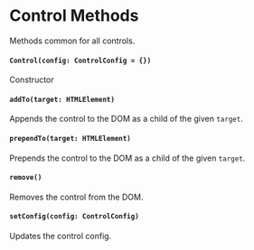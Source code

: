 # Control Methods

Methods common for all controls.

#### `Control(config: ControlConfig = {})`

Constructor

#### `addTo(target: HTMLElement)`

Appends the control to the DOM as a child of the given `target`.

#### `prependTo(target: HTMLElement)`

Prepends the control to the DOM as a child of the given `target`.

#### `remove()`

Removes the control from the DOM.

#### `setConfig(config: ControlConfig)`

Updates the control config.

